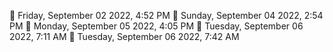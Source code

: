 🍅 Friday, September 02 2022, 4:52 PM
🍅 Sunday, September 04 2022, 2:54 PM
🍅 Monday, September 05 2022, 4:05 PM
🍅 Tuesday, September 06 2022, 7:11 AM🍅 Tuesday, September 06 2022, 7:42 AM